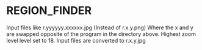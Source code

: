 # REGION_FINDER

Input files like r.yyyyyy.xxxxxx.jpg (Instead of r.x.y.png)
Where the x and y are swapped opposite of the program in the directory above.
Highest zoom level level set to 18.
Input files are converted to r.x.y.jpg

